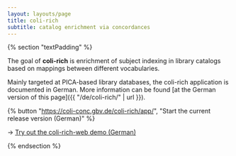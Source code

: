 ```yaml
---
layout: layouts/page
title: coli-rich
subtitle: catalog enrichment via concordances
---
```


{% section "textPadding" %}

The goal of **coli-rich** is enrichment of subject indexing in library catalogs based on mappings between different vocabularies.

Mainly targeted at PICA-based library databases, the coli-rich application is documented in German. More information can be found [at the German version of this page]({{ "/de/coli-rich/" | url }}).

{% button "https://coli-conc.gbv.de/coli-rich/app/", "Start the current release version (German)" %}


→ [Try out the coli-rich-web demo (German)](https://coli-conc.gbv.de/coli-rich/dev/)

{% endsection %}


